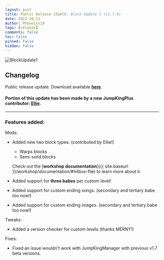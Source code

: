 ```yaml
---
layout: post
title: Public Release 15&#58; Block Update I (v1.7.0)
date: 2021-10-21
Author: Phoenixx19
tags: [release]
comments: false
toc: false
pinned: false
hidden: false
---
```


![BlockUpdate1](https://github.com/Phoenixx19/JumpKingPlus/raw/www/images/Banner170.png)

## Changelog

Public release update.
Download available [**here**](https://github.com/Phoenixx19/JumpKingPlus/releases/tag/v1.7.0). <!-- more -->

#### Portion of this update has been made by a new JumpKingPlus contributor: [**Ellie**](https://twitter.com/TailsInABall).

---

### Features added:
Mods:
- Added new two block types: (contributed by Ellie!)
    - Warps blocks
    - Semi-solid blocks
    
    Check out the [**workshop documentation**]({{ site.baseurl }}/workshop/documentation/#hitbox-file) to learn more about it.

- Added support for **three babes** per custom level!
- Added support for custom ending songs. (secondary and tertiary babe too now!)
- Added support for custom ending images. (secondary and tertiary babe too now!)

Tweaks:
- Added a version checker for custom levels (thanks MERNY!)

Fixes:
- Fixed an issue wouldn't work with JumpKingManager with previous v1.7 beta versions.